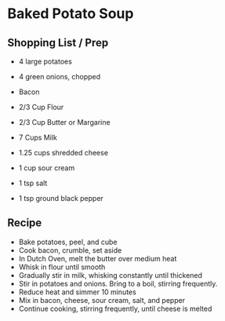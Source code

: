 # Baked Potato Soup
## Shopping List / Prep
* 4 large potatoes
* 4 green onions, chopped

* Bacon

* 2/3 Cup Flour
* 2/3 Cup Butter or Margarine
* 7 Cups Milk
* 1.25 cups shredded cheese
* 1 cup sour cream

* 1 tsp salt
* 1 tsp ground black pepper

## Recipe
* Bake potatoes, peel, and cube
* Cook bacon, crumble, set aside
* In Dutch Oven, melt the butter over medium heat
* Whisk in flour until smooth
* Gradually stir in milk, whisking constantly until thickened
* Stir in potatoes and onions. Bring to a boil, stirring frequently.
* Reduce heat and simmer 10 minutes
* Mix in bacon, cheese, sour cream, salt, and pepper
* Continue cooking, stirring frequently, until cheese is melted
